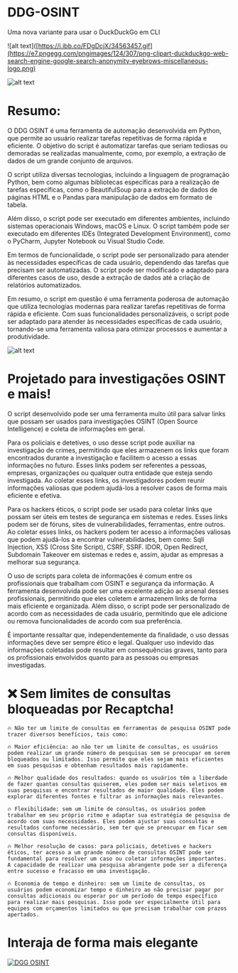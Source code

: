 # DDG-OSINT
Uma nova variante para usar o DuckDuckGo em CLI

![alt text]([https://i.ibb.co/FDgDcjX/34563457.gif](https://e7.pngegg.com/pngimages/124/307/png-clipart-duckduckgo-web-search-engine-google-search-anonymity-eyebrows-miscellaneous-logo.png)

![alt text](https://i.ibb.co/FDgDcjX/34563457.gif)

# Resumo:
O DDG OSINT é uma ferramenta de automação desenvolvida em Python, que permite ao usuário realizar tarefas repetitivas de forma rápida e eficiente. O objetivo do script é automatizar tarefas que seriam tediosas ou demoradas se realizadas manualmente, como, por exemplo, a extração de dados de um grande conjunto de arquivos.

O script utiliza diversas tecnologias, incluindo a linguagem de programação Python, bem como algumas bibliotecas específicas para a realização de tarefas específicas, como o BeautifulSoup para a extração de dados de páginas HTML e o Pandas para manipulação de dados em formato de tabela.

Além disso, o script pode ser executado em diferentes ambientes, incluindo sistemas operacionais Windows, macOS e Linux. O script também pode ser executado em diferentes IDEs (Integrated Development Environment), como o PyCharm, Jupyter Notebook ou Visual Studio Code.

Em termos de funcionalidade, o script pode ser personalizado para atender às necessidades específicas de cada usuário, dependendo das tarefas que precisam ser automatizadas. O script pode ser modificado e adaptado para diferentes casos de uso, desde a extração de dados até a criação de relatórios automatizados.

Em resumo, o script em questão é uma ferramenta poderosa de automação que utiliza tecnologias modernas para realizar tarefas repetitivas de forma rápida e eficiente. Com suas funcionalidades personalizáveis, o script pode ser adaptado para atender às necessidades específicas de cada usuário, tornando-se uma ferramenta valiosa para otimizar processos e aumentar a produtividade.

![alt text](https://i.ibb.co/924fCjV/Captura-de-tela-2023-05-01-120705.png)

# Projetado para investigações OSINT e mais!

O script desenvolvido pode ser uma ferramenta muito útil para salvar links que possam ser usados para investigações OSINT (Open Source Intelligence) e coleta de informações em geral.

Para os policiais e detetives, o uso desse script pode auxiliar na investigação de crimes, permitindo que eles armazenem os links que foram encontrados durante a investigação e facilitem o acesso a essas informações no futuro. Esses links podem ser referentes a pessoas, empresas, organizações ou qualquer outra entidade que esteja sendo investigada. Ao coletar esses links, os investigadores podem reunir informações valiosas que podem ajudá-los a resolver casos de forma mais eficiente e efetiva.

Para os hackers éticos, o script pode ser usado para coletar links que possam ser úteis em testes de segurança em sistemas e redes. Esses links podem ser de fóruns, sites de vulnerabilidades, ferramentas, entre outros. Ao coletar esses links, os hackers podem ter acesso a informações valiosas que podem ajudá-los a encontrar vulnerabilidades, bem como: Sqli Injection, XSS (Cross Site Script), CSRF, SSRF. IDOR, Open Redirect, Subdomain Takeover em sistemas e redes e, assim, ajudar as empresas a melhorar sua segurança.

O uso de scripts para coleta de informações é comum entre os profissionais que trabalham com OSINT e segurança da informação. A ferramenta desenvolvida pode ser uma excelente adição ao arsenal desses profissionais, permitindo que eles coletem e armazenem links de forma mais eficiente e organizada. Além disso, o script pode ser personalizado de acordo com as necessidades de cada usuário, permitindo que ele adicione ou remova funcionalidades de acordo com sua preferência.

É importante ressaltar que, independentemente da finalidade, o uso dessas informações deve ser sempre ético e legal. Qualquer uso indevido das informações coletadas pode resultar em consequências graves, tanto para os profissionais envolvidos quanto para as pessoas ou empresas investigadas.

# ❌ Sem limites de consultas bloqueadas por Recaptcha!

    🔥 Não ter um limite de consultas em ferramentas de pesquisa OSINT pode trazer diversos benefícios, tais como:

    🔥 Maior eficiência: ao não ter um limite de consultas, os usuários podem realizar um grande número de pesquisas sem se preocupar em serem bloqueados ou limitados. Isso permite que eles sejam mais eficientes em suas pesquisas e obtenham resultados mais rapidamente.

    🔥 Melhor qualidade dos resultados: quando os usuários têm a liberdade de fazer quantas consultas quiserem, eles podem ser mais seletivos em suas pesquisas e encontrar resultados de maior qualidade. Eles podem explorar diferentes fontes e filtrar as informações mais relevantes.

    🔥 Flexibilidade: sem um limite de consultas, os usuários podem trabalhar em seu próprio ritmo e adaptar sua estratégia de pesquisa de acordo com suas necessidades. Eles podem ajustar suas consultas e resultados conforme necessário, sem ter que se preocupar em ficar sem consultas disponíveis.

    🔥 Melhor resolução de casos: para policiais, detetives e hackers éticos, ter acesso a um grande número de consultas OSINT pode ser fundamental para resolver um caso ou coletar informações importantes. A capacidade de realizar uma pesquisa abrangente pode ser a diferença entre sucesso e fracasso em uma investigação.

    🔥 Economia de tempo e dinheiro: sem um limite de consultas, os usuários podem economizar tempo e dinheiro ao não precisar pagar por consultas adicionais ou esperar por um período de tempo específico para realizar mais pesquisas. Isso pode ser especialmente útil para equipes com orçamentos limitados ou que precisam trabalhar com prazos apertados.

# Interaja de forma mais elegante

[![DGG OSINT](https://img.youtube.com/vi/3t2AOiu3b9A/maxresdefault.jpg)](https://www.youtube.com/watch?v=3t2AOiu3b9A)

